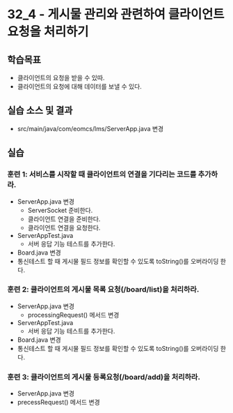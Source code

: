 # 32_4 - 게시물 관리와 관련하여 클라이언트 요청을 처리하기

## 학습목표

- 클라이언트의 요청을 받을 수 있따.
- 클라이언트의 요청에 대해 데이터를 보낼 수 있다.

## 실습 소스 및 결과

- src/main/java/com/eomcs/lms/ServerApp.java 변경

## 실습  

### 훈련 1: 서비스를 시작할 때 클라이언트의 연결을 기다리는 코드를 추가하라.

- ServerApp.java 변경
  - ServerSocket 준비한다.
  - 클라이언트 연결을 준비한다.
  - 클라이언트 연결을 요청한다.
- ServerAppTest.java
  - 서버 응답 기능 테스트를 추가한다.
- Board.java 변경
 - 통신테스트 할 때 게시물 필드 정보를 확인할 수 있도록 toString()를 오버라이딩 한다.

### 훈련 2: 클라이언트의 게시물 목록 요청(/board/list)을 처리하라.

- ServerApp.java 변경
  - processingRequest() 메서드 변경
- ServerAppTest.java
  - 서버 응답 기능 테스트를 추가한다.
- Board.java 변경
 - 통신테스트 할 때 게시물 필드 정보를 확인할 수 있도록 toString()를 오버라이딩 한다.
 
### 훈련 3: 클라이언트의 게시물 등록요청(/board/add)을 처리하라.

- ServerApp.java 변경
 - precessRequest() 메서드 변경

  
    



